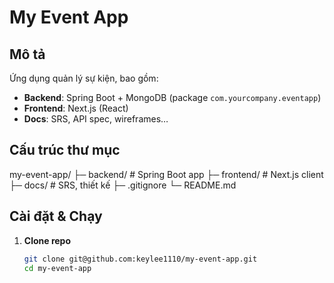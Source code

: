 # My Event App

## Mô tả
Ứng dụng quản lý sự kiện, bao gồm:
- **Backend**: Spring Boot + MongoDB (package `com.yourcompany.eventapp`)
- **Frontend**: Next.js (React)
- **Docs**: SRS, API spec, wireframes…

## Cấu trúc thư mục
my-event-app/
├─ backend/ # Spring Boot app
├─ frontend/ # Next.js client
├─ docs/ # SRS, thiết kế
├─ .gitignore
└─ README.md

## Cài đặt & Chạy
1. **Clone repo**  
   ```bash
   git clone git@github.com:keylee1110/my-event-app.git
   cd my-event-app